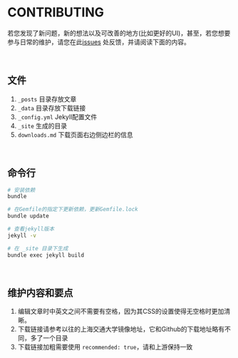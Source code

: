 # CONTRIBUTING

若您发现了新问题，新的想法以及可改善的地方(比如更好的UI)，甚至，若您想要参与日常的维护，请您在此[issues](https://gitee.com/RubyKids/rubyinstaller.cn/issues) 处反馈，并请阅读下面的内容。

<br>

## 文件

1. `_posts` 目录存放文章
2. `_data` 目录存放下载链接
3. `_config.yml` Jekyll配置文件
4. `_site` 生成的目录
5. `downloads.md` 下载页面右边侧边栏的信息

<br>

## 命令行

```bash
# 安装依赖
bundle

# 在Gemfile的指定下更新依赖，更新Gemfile.lock
bundle update

# 查看jekyll版本
jekyll -v

# 在 _site 目录下生成
bundle exec jekyll build    
```

<br>

## 维护内容和要点

1. 编辑文章时中英文之间不需要有空格，因为其CSS的设置使得无空格时更加清晰。
2. 下载链接请参考以往的上海交通大学镜像地址，它和Github的下载地址略有不同，多了一个目录
3. 下载链接加粗需要使用 `recommended: true`，请和上游保持一致

<br>

